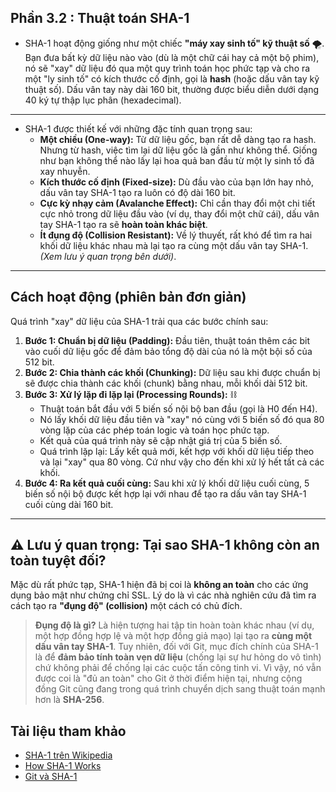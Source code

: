## Phần 3.2 : Thuật toán SHA-1
* SHA-1 hoạt động giống như một chiếc **"máy xay sinh tố" kỹ thuật số** 🌪️. Bạn đưa bất kỳ dữ liệu nào vào (dù là một chữ cái hay cả một bộ phim), nó sẽ "xay" dữ liệu đó qua một quy trình toán học phức tạp và cho ra một "ly sinh tố" có kích thước cố định, gọi là **hash** (hoặc dấu vân tay kỹ thuật số).
Dấu vân tay này dài 160 bit, thường được biểu diễn dưới dạng 40 ký tự thập lục phân (hexadecimal).
---
* SHA-1 được thiết kế với những đặc tính quan trọng sau:
   - **Một chiều (One-way):** Từ dữ liệu gốc, bạn rất dễ dàng tạo ra hash. Nhưng từ hash, việc tìm lại dữ liệu gốc là gần như không thể. Giống như bạn không thể nào lấy lại hoa quả ban đầu từ một ly sinh tố đã xay nhuyễn.
   - **Kích thước cố định (Fixed-size):** Dù đầu vào của bạn lớn hay nhỏ, dấu vân tay SHA-1 tạo ra luôn có độ dài 160 bit.
   - **Cực kỳ nhạy cảm (Avalanche Effect):** Chỉ cần thay đổi một chi tiết cực nhỏ trong dữ liệu đầu vào (ví dụ, thay đổi một chữ cái), dấu vân tay SHA-1 tạo ra sẽ **hoàn toàn khác biệt**.
   - **Ít đụng độ (Collision Resistant):** Về lý thuyết, rất khó để tìm ra hai khối dữ liệu khác nhau mà lại tạo ra cùng một dấu vân tay SHA-1. *(Xem lưu ý quan trọng bên dưới)*.
---
## Cách hoạt động (phiên bản đơn giản)
Quá trình "xay" dữ liệu của SHA-1 trải qua các bước chính sau:
1.  **Bước 1: Chuẩn bị dữ liệu (Padding):** Đầu tiên, thuật toán thêm các bit vào cuối dữ liệu gốc để đảm bảo tổng độ dài của nó là một bội số của 512 bit.
2.  **Bước 2: Chia thành các khối (Chunking):** Dữ liệu sau khi được chuẩn bị sẽ được chia thành các khối (chunk) bằng nhau, mỗi khối dài 512 bit.
3.  **Bước 3: Xử lý lặp đi lặp lại (Processing Rounds):** ⛓️
    * Thuật toán bắt đầu với 5 biến số nội bộ ban đầu (gọi là H0 đến H4).
    * Nó lấy khối dữ liệu đầu tiên và "xay" nó cùng với 5 biến số đó qua 80 vòng lặp của các phép toán logic và toán học phức tạp.
    * Kết quả của quá trình này sẽ cập nhật giá trị của 5 biến số.
    * Quá trình lặp lại: Lấy kết quả mới, kết hợp với khối dữ liệu tiếp theo và lại "xay" qua 80 vòng. Cứ như vậy cho đến khi xử lý hết tất cả các khối.
4.  **Bước 4: Ra kết quả cuối cùng:** Sau khi xử lý khối dữ liệu cuối cùng, 5 biến số nội bộ được kết hợp lại với nhau để tạo ra dấu vân tay SHA-1 cuối cùng dài 160 bit.
---
## ⚠️ Lưu ý quan trọng: Tại sao SHA-1 không còn an toàn tuyệt đối?
Mặc dù rất phức tạp, SHA-1 hiện đã bị coi là **không an toàn** cho các ứng dụng bảo mật như chứng chỉ SSL. Lý do là vì các nhà nghiên cứu đã tìm ra cách tạo ra **"đụng độ" (collision)** một cách có chủ đích.
> **Đụng độ là gì?** Là hiện tượng hai tập tin hoàn toàn khác nhau (ví dụ, một hợp đồng hợp lệ và một hợp đồng giả mạo) lại tạo ra **cùng một dấu vân tay SHA-1**.
Tuy nhiên, đối với Git, mục đích chính của SHA-1 là để **đảm bảo tính toàn vẹn dữ liệu** (chống lại sự hư hỏng do vô tình) chứ không phải để chống lại các cuộc tấn công tinh vi. Vì vậy, nó vẫn được coi là "đủ an toàn" cho Git ở thời điểm hiện tại, nhưng cộng đồng Git cũng đang trong quá trình chuyển dịch sang thuật toán mạnh hơn là **SHA-256**.

## Tài liệu tham khảo
* [SHA-1 trên Wikipedia](https://en.wikipedia.org/wiki/SHA-1)
* [How SHA-1 Works](https://www.movable-type.co.uk/scripts/sha1.html)
* [Git và SHA-1](https://git-scm.com/book/en/v2/Git-Internals-Git-Objects#_sha_1)
